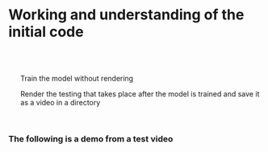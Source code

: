 <h1><b> Working and understanding of the initial code </b></h1>
<br> <br> 
<label for="Explain>This is the basic working of the code so far</label>
<list id = "Explain">
<ul>Train the model without rendering</ul>
<ul>Render the testing that takes place after the model is trained and save it as a video in a directory</ul>
</list>
<br>
<h3>The following is a demo from a test video</h3>

